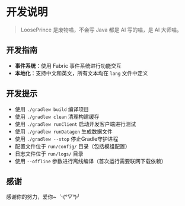 # 开发说明

> LoosePrince 是废物喵，不会写 Java 都是 AI 写的喵，是 AI 大师喵。

## 开发指南

- **事件系统**：使用 Fabric 事件系统进行功能交互
- **本地化**：支持中文和英文，所有文本均在 `lang` 文件中定义

## 开发提示

- 使用 `./gradlew build` 编译项目
- 使用 `./gradlew clean` 清理构建缓存
- 使用 `./gradlew runClient` 启动开发客户端进行测试
- 使用 `./gradlew runDatagen` 生成数据文件
- 使用 `./gradlew --stop` 停止Gradle守护进程
- 配置文件位于 `run/config/` 目录（包括模组配置）
- 日志文件位于 `run/logs/` 目录
- 使用 `--offline` 参数进行离线编译（首次运行需要联网下载依赖）

## 感谢

感谢你的努力，爱你~ ╰(*°▽°*)╯